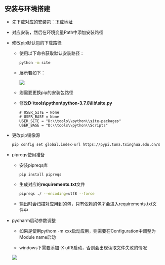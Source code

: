## 安装与环境搭建

- 先下载对应的安装包：[下载地址](https://www.python.org/downloads/windows/)

- 对应安装，然后在环境变量Path中添加安装路径

- 修改pip默认包的下载路径
  
  - 使用以下命令获取默认安装路径：
    
    ```bash
    python -m site
    ```
  
  - 展示若如下：
    
    ![](../../images/eeaccfdde559a82bf6f702ff97dc813822827373.jpg)
  
  - 则需要更换pip的安装包路径
  
  - 修改**D:\tools\python\python-3.7.0\lib\site.py**
    
    ```textile
    # USER_SITE = None
    # USER_BASE = None
    USER_SITE = "D:\\tools\\python\\site-packages"
    USER_BASE = "D:\\tools\\python\\Scripts"
    ```

- 更改pip镜像源
  
  ```bash
  pip config set global.index-url https://pypi.tuna.tsinghua.edu.cn/simple
  ```

- pipreqs使用准备
  
  - 安装pipreqs库
    
    ```bash
    pip install pipreqs
    ```
  
  - 生成对应的**requirements.txt**文件
    
    ```bash
    pipreqs ./ --encoding=utf8 --force
    ```
  
  - 输出时会扫描对应用到的包，只有依赖的包才会进入requirements.txt文件中

- pycharm启动参数调整
  
  - 如果是使用pythom -m xxx启动应用，则需要在Configuration中调整为Module name启动
  
  - windows下需要添加-X utf8启动，否则会出现读取文件失败的情况
  
  ![](../../images/10c098f0cf6e32333336a037fbff4af462bf1af7.jpg)




















